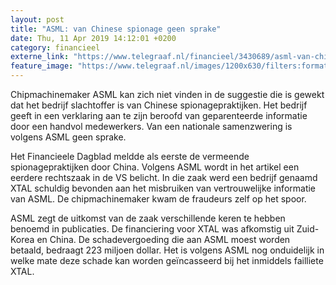 ```yaml
---
layout: post
title: "ASML: van Chinese spionage geen sprake"
date: Thu, 11 Apr 2019 14:12:01 +0200
category: financieel
externe_link: "https://www.telegraaf.nl/financieel/3430689/asml-van-chinese-spionage-geen-sprake"
feature_image: "https://www.telegraaf.nl/images/1200x630/filters:format(jpeg):quality(80)/cdn-kiosk-api.telegraaf.nl/bea9d98c-5c53-11e9-b6df-02d2fb1aa1d7.jpg"
---
```


<p class="intro">Chipmachinemaker ASML kan zich niet vinden in de suggestie die is gewekt dat het bedrijf slachtoffer is van Chinese spionagepraktijken. Het bedrijf geeft in een verklaring aan te zijn beroofd van geparenteerde informatie door een handvol medewerkers. Van een nationale samenzwering is volgens ASML geen sprake.</p> <p>Het Financieele Dagblad meldde als eerste de vermeende spionagepraktijken door China. Volgens ASML wordt in het artikel een eerdere rechtszaak in de VS belicht. In die zaak werd een bedrijf genaamd XTAL schuldig bevonden aan het misbruiken van vertrouwelijke informatie van ASML. De chipmachinemaker kwam de fraudeurs zelf op het spoor.</p><p>ASML zegt de uitkomst van de zaak verschillende keren te hebben benoemd in publicaties. De financiering voor XTAL was afkomstig uit Zuid-Korea en China. De schadevergoeding die aan ASML moest worden betaald, bedraagt 223 miljoen dollar. Het is volgens ASML nog onduidelijk in welke mate deze schade kan worden geïncasseerd bij het inmiddels failliete XTAL.</p>
